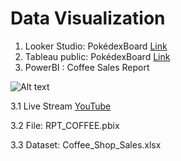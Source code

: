# Data Visualization
1. Looker Studio: PokédexBoard [Link](https://lookerstudio.google.com/reporting/25d65709-623e-4080-92c8-8fccf7269471)
2. Tableau public: PokédexBoard [Link](https://public.tableau.com/views/PokdexBoard/Pokdex_1?:language=en-US&publish=yes&:sid=&:redirect=auth&:display_count=n&:origin=viz_share_link)
3. PowerBI : Coffee Sales Report

![Alt text](![image](https://github.com/user-attachments/assets/ddda9716-dd74-4c65-bd9e-4522ed1c6f1d))

   3.1 Live Stream [YouTube](https://youtube.com/live/cjnP3JM_UEU)
   
   3.2 File:  RPT_COFFEE.pbix
   
   3.3 Dataset: Coffee_Shop_Sales.xlsx
